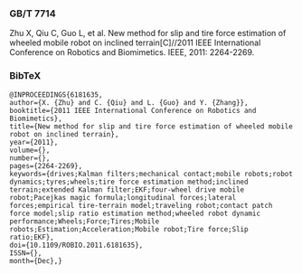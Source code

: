 ### GB/T 7714

Zhu X, Qiu C, Guo L, et al. New method for slip and tire force estimation of wheeled mobile robot on inclined terrain[C]//2011 IEEE International Conference on Robotics and Biomimetics. IEEE, 2011: 2264-2269.



### BibTeX

```
@INPROCEEDINGS{6181635,
author={X. {Zhu} and C. {Qiu} and L. {Guo} and Y. {Zhang}},
booktitle={2011 IEEE International Conference on Robotics and Biomimetics},
title={New method for slip and tire force estimation of wheeled mobile robot on inclined terrain},
year={2011},
volume={},
number={},
pages={2264-2269},
keywords={drives;Kalman filters;mechanical contact;mobile robots;robot dynamics;tyres;wheels;tire force estimation method;inclined terrain;extended Kalman filter;EKF;four-wheel drive mobile robot;Pacejkas magic formula;longitudinal forces;lateral forces;empirical tire-terrain model;traveling robot;contact patch force model;slip ratio estimation method;wheeled robot dynamic performance;Wheels;Force;Tires;Mobile robots;Estimation;Acceleration;Mobile robot;Tire force;Slip ratio;EKF},
doi={10.1109/ROBIO.2011.6181635},
ISSN={},
month={Dec},}
```


